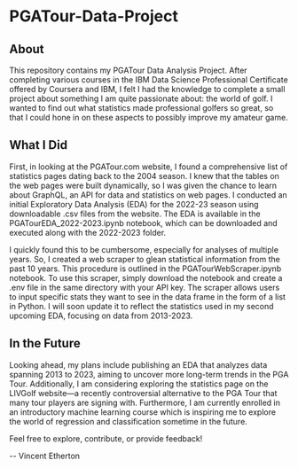 # PGATour-Data-Project

## About

This repository contains my PGATour Data Analysis Project. After completing various courses in the IBM Data Science Professional Certificate offered by Coursera and IBM, I felt I had the knowledge to complete a small project about something I am quite passionate about: the world of golf. I wanted to find out what statistics made professional golfers so great, so that I could hone in on these aspects to possibly improve my amateur game. 

## What I Did

First, in looking at the PGATour.com website, I found a comprehensive list of statistics pages dating back to the 2004 season. I knew that the tables on the web pages were built dynamically, so I was given the chance to learn about GraphQL, an API for data and statistics on web pages. I conducted an initial Exploratory Data Analysis (EDA) for the 2022-23 season using downloadable .csv files from the website. The EDA is available in the PGATourEDA_2022-2023.ipynb notebook, which can be downloaded and executed along with the 2022-2023 folder.

I quickly found this to be cumbersome, especially for analyses of multiple years. So, I created a web scraper to glean statistical information from the past 10 years. This procedure is outlined in the PGATourWebScraper.ipynb notebook. To use this scraper, simply download the notebook and create a .env file in the same directory with your API key. The scraper allows users to input specific stats they want to see in the data frame in the form of a list in Python. I will soon update it to reflect the statistics used in my second upcoming EDA, focusing on data from 2013-2023.

## In the Future

Looking ahead, my plans include publishing an EDA that analyzes data spanning 2013 to 2023, aiming to uncover more long-term trends in the PGA Tour. Additionally, I am considering exploring the statistics page on the LIVGolf website—a recently controversial alternative to the PGA Tour that many tour players are signing with. Furthermore, I am currently enrolled in an introductory machine learning course which is inspiring me to explore the world of regression and classification sometime in the future.

Feel free to explore, contribute, or provide feedback!

-- Vincent Etherton
